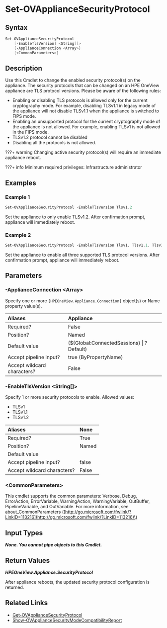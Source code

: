 ﻿---
description: Change the appliance current security protocols. 
---

# Set-OVApplianceSecurityProtocol

## Syntax

```powershell
Set-OVApplianceSecurityProtocol
    [-EnableTlsVersion] <String[]>
    [-ApplianceConnection <Array>]
    [<CommonParameters>]
```

## Description

Use this Cmdlet to change the enabled security protocol(s) on the appliance. The security protocols that can be changed on an HPE OneView appliance are TLS protocol versions.  Please be aware of the following rules:

* Enabling or disabling TLS protocols is allowed only for the current cryptography mode. For example, disabling TLSv1.1 in legacy mode of the appliance will not disable TLSv1.1 when the appliance is switched to FIPS mode.
* Enabling an unsupported protocol for the current cryptography mode of the appliance is not allowed. For example, enabling TLSv1 is not allowed in the FIPS mode.
* TLSv1.2 protocol cannot be disabled
* Disabling all the protocols is not allowed.

???+ warning
Changing active security protocol(s) will require an immediate appliance reboot.


???+ info
Minimum required privileges: Infrastructure administrator

## Examples

###  Example 1 

```powershell
Set-OVApplianceSecurityProtocol -EnableTlsVersion Tlsv1.2
```

Set the appliance to only enable TLSv1.2. After confirmation prompt, appliance will immediately reboot.

###  Example 2 

```powershell
Set-OVApplianceSecurityProtocol -EnableTlsVersion Tlsv1, Tlsv1.1, Tlsv1.2
```

Set the appliance to enable all three supported TLS protocol versions. After confirmation prompt, appliance will immediately reboot.

## Parameters

### -ApplianceConnection &lt;Array&gt;

Specify one or more `[HPEOneView.Appliance.Connection]` object(s) or Name property value(s).

| Aliases | Appliance |
| :--- | :--- |
| Required? | False |
| Position? | Named |
| Default value | (${Global:ConnectedSessions} &vert; ? Default) |
| Accept pipeline input? | true (ByPropertyName) |
| Accept wildcard characters? | False |

### -EnableTlsVersion &lt;String[]&gt;

Specify 1 or more security protocols to enable. Allowed values:

* TLSv1
* TLSv1.1
* TLSv1.2

| Aliases | None |
| :--- | :--- |
| Required? | True |
| Position? | Named |
| Default value |  |
| Accept pipeline input? | false |
| Accept wildcard characters? | False |

### &lt;CommonParameters&gt;

This cmdlet supports the common parameters: Verbose, Debug, ErrorAction, ErrorVariable, WarningAction, WarningVariable, OutBuffer, PipelineVariable, and OutVariable. For more information, see about\_CommonParameters \([http://go.microsoft.com/fwlink/?LinkID=113216](http://go.microsoft.com/fwlink/?LinkID=113216)\)

## Input Types

_**None.  You cannot pipe objects to this Cmdlet.**_

## Return Values

_**HPEOneView.Appliance.SecurityProtocol**_

After appliance reboots, the updated security protocol configuration is returned.

## Related Links

* [Get-OVApplianceSecurityProtocol](get-ovappliancesecurityprotocol.md)
* [Show-OVApplianceSecurityModeCompatibilityReport](show-ovappliancesecuritymodecompatibilityreport.md)
